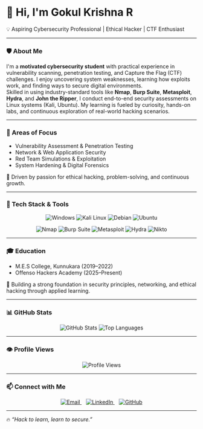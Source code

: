 
# 👋 Hi, I'm Gokul Krishna R  
💡 Aspiring Cybersecurity Professional | Ethical Hacker | CTF Enthusiast  

---

### 🛡️ About Me  
I'm a **motivated cybersecurity student** with practical experience in vulnerability scanning, penetration testing, and Capture the Flag (CTF) challenges. I enjoy uncovering system weaknesses, learning how exploits work, and finding ways to secure digital environments.  
Skilled in using industry-standard tools like **Nmap**, **Burp Suite**, **Metasploit**, **Hydra**, and **John the Ripper**, I conduct end-to-end security assessments on Linux systems (Kali, Ubuntu). My learning is fueled by curiosity, hands-on labs, and continuous exploration of real-world hacking scenarios.  

---

### 🧩 Areas of Focus  
- Vulnerability Assessment & Penetration Testing  
- Network & Web Application Security  
- Red Team Simulations & Exploitation  
- System Hardening & Digital Forensics  

🚀 Driven by passion for ethical hacking, problem-solving, and continuous growth.  

---

### 🧰 Tech Stack & Tools

<p align="center">
  <img src="https://img.shields.io/badge/Windows-0078D6?style=for-the-badge&logo=windows&logoColor=white" alt="Windows" />
  <img src="https://img.shields.io/badge/Kali_Linux-557C94?style=for-the-badge&logo=kalilinux&logoColor=white" alt="Kali Linux" />
  <img src="https://img.shields.io/badge/Debian-A81D33?style=for-the-badge&logo=debian&logoColor=white" alt="Debian" />
  <img src="https://img.shields.io/badge/Ubuntu-E95420?style=for-the-badge&logo=ubuntu&logoColor=white" alt="Ubuntu" />
</p>
<p align="center">
  <img src="https://img.shields.io/badge/Nmap-9E4784?style=for-the-badge&logo=nmap&logoColor=white" alt="Nmap" />
  <img src="https://img.shields.io/badge/Burp_Suite-FE7F00?style=for-the-badge&logo=burpsuite&logoColor=white" alt="Burp Suite" />
  <img src="https://img.shields.io/badge/Metasploit-FF5C57?style=for-the-badge&logo=metasploit&logoColor=white" alt="Metasploit" />
  <img src="https://img.shields.io/badge/Hydra-4B0082?style=for-the-badge" alt="Hydra" />
  <img src="https://img.shields.io/badge/Nikto-5c5c5c?style=for-the-badge&logo=nikto" alt="Nikto" />
</p>

---

### 🎓 Education  
- M.E.S College, Kunnukara (2019–2022)  
- Offenso Hackers Academy (2025–Present)  

💬 Building a strong foundation in security principles, networking, and ethical hacking through applied learning.  

---

### 📊 GitHub Stats  
<p align="center">
  <img src="https://github-readme-stats.vercel.app/api?username=gokulkrishnar16&show_icons=true&theme=radical&count_private=true&include_all_commits=true" alt="GitHub Stats" />
  <img src="https://github-readme-stats.vercel.app/api/top-langs/?username=gokulkrishnar16&layout=compact&theme=radical" alt="Top Languages" />
</p>

---

### 👁️ Profile Views  
<p align="center">
  <img src="https://komarev.com/ghpvc/?username=gokulkrishnar16" alt="Profile Views" />
</p>

---

### 📫 Connect with Me  

<p align="center">
  <a href="mailto:gokulkrishnar16@gmail.com" title="Email">  
    <img src="https://img.icons8.com/ios-filled/24/00A8E8/email.png" alt="Email" />  
  </a>
  &nbsp;&nbsp;
  <a href="https://www.linkedin.com/in/gokul-krishna-r-06a45136a" target="_blank" title="LinkedIn">  
    <img src="https://img.icons8.com/ios-filled/24/00A8E8/linkedin.png" alt="LinkedIn" />  
  </a>
  &nbsp;&nbsp;
  <a href="https://github.com/gokulkrishnar16" target="_blank" title="GitHub">  
    <img src="https://img.icons8.com/ios-glyphs/24/00A8E8/github.png" alt="GitHub" />  
  </a>
</p>

---

🔥 *“Hack to learn, learn to secure.”*
